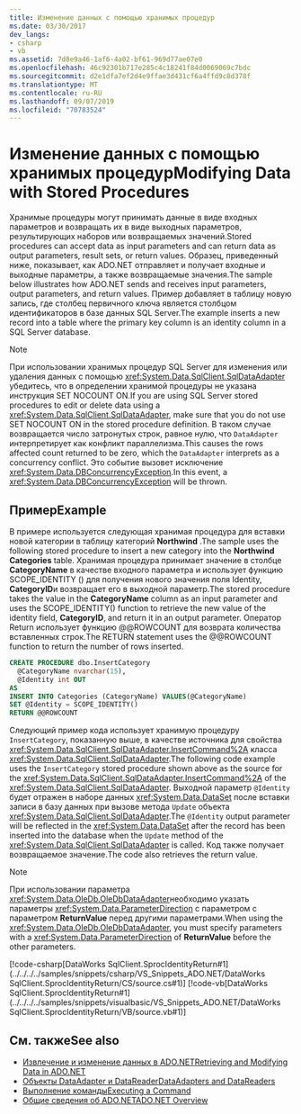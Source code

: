```yaml
---
title: Изменение данных с помощью хранимых процедур
ms.date: 03/30/2017
dev_langs:
- csharp
- vb
ms.assetid: 7d8e9a46-1af6-4a02-bf61-969d77ae07e0
ms.openlocfilehash: 46c92301b717e285c4c18241f84d0069069c7bdc
ms.sourcegitcommit: d2e1dfa7ef2d4e9ffae3d431cf6a4ffd9c8d378f
ms.translationtype: MT
ms.contentlocale: ru-RU
ms.lasthandoff: 09/07/2019
ms.locfileid: "70783524"
---
```

# <a name="modifying-data-with-stored-procedures"></a><span data-ttu-id="a2d78-102">Изменение данных с помощью хранимых процедур</span><span class="sxs-lookup"><span data-stu-id="a2d78-102">Modifying Data with Stored Procedures</span></span>
<span data-ttu-id="a2d78-103">Хранимые процедуры могут принимать данные в виде входных параметров и возвращать их в виде выходных параметров, результирующих наборов или возвращаемых значений.</span><span class="sxs-lookup"><span data-stu-id="a2d78-103">Stored procedures can accept data as input parameters and can return data as output parameters, result sets, or return values.</span></span> <span data-ttu-id="a2d78-104">Образец, приведенный ниже, показывает, как ADO.NET отправляет и получает входные и выходные параметры, а также возвращаемые значения.</span><span class="sxs-lookup"><span data-stu-id="a2d78-104">The sample below illustrates how ADO.NET sends and receives input parameters, output parameters, and return values.</span></span> <span data-ttu-id="a2d78-105">Пример добавляет в таблицу новую запись, где столбец первичного ключа является столбцом идентификаторов в базе данных SQL Server.</span><span class="sxs-lookup"><span data-stu-id="a2d78-105">The example inserts a new record into a table where the primary key column is an identity column in a SQL Server database.</span></span>  
  
> [!NOTE]
> <span data-ttu-id="a2d78-106">При использовании хранимых процедур SQL Server для изменения или удаления данных с помощью <xref:System.Data.SqlClient.SqlDataAdapter> убедитесь, что в определении хранимой процедуры не указана инструкция SET NOCOUNT ON.</span><span class="sxs-lookup"><span data-stu-id="a2d78-106">If you are using SQL Server stored procedures to edit or delete data using a <xref:System.Data.SqlClient.SqlDataAdapter>, make sure that you do not use SET NOCOUNT ON in the stored procedure definition.</span></span> <span data-ttu-id="a2d78-107">В таком случае возвращается число затронутых строк, равное нулю, что `DataAdapter` интерпретирует как конфликт параллелизма.</span><span class="sxs-lookup"><span data-stu-id="a2d78-107">This causes the rows affected count returned to be zero, which the `DataAdapter` interprets as a concurrency conflict.</span></span> <span data-ttu-id="a2d78-108">Это событие вызовет исключение <xref:System.Data.DBConcurrencyException>.</span><span class="sxs-lookup"><span data-stu-id="a2d78-108">In this event, a <xref:System.Data.DBConcurrencyException> will be thrown.</span></span>  
  
## <a name="example"></a><span data-ttu-id="a2d78-109">Пример</span><span class="sxs-lookup"><span data-stu-id="a2d78-109">Example</span></span>  
 <span data-ttu-id="a2d78-110">В примере используется следующая хранимая процедура для вставки новой категории в таблицу категорий **Northwind** .</span><span class="sxs-lookup"><span data-stu-id="a2d78-110">The sample uses the following stored procedure to insert a new category into the **Northwind** **Categories** table.</span></span> <span data-ttu-id="a2d78-111">Хранимая процедура принимает значение в столбце **CategoryName** в качестве входного параметра и использует функцию SCOPE_IDENTITY () для получения нового значения поля Identity, **CategoryID**и возвращает его в выходной параметр.</span><span class="sxs-lookup"><span data-stu-id="a2d78-111">The stored procedure takes the value in the **CategoryName** column as an input parameter and uses the SCOPE_IDENTITY() function to retrieve the new value of the identity field, **CategoryID**, and return it in an output parameter.</span></span> <span data-ttu-id="a2d78-112">Оператор Return использует функцию @@ROWCOUNT для возврата количества вставленных строк.</span><span class="sxs-lookup"><span data-stu-id="a2d78-112">The RETURN statement uses the @@ROWCOUNT function to return the number of rows inserted.</span></span>  
  
```sql
CREATE PROCEDURE dbo.InsertCategory  
  @CategoryName nvarchar(15),  
  @Identity int OUT  
AS  
INSERT INTO Categories (CategoryName) VALUES(@CategoryName)  
SET @Identity = SCOPE_IDENTITY()  
RETURN @@ROWCOUNT  
```  
  
 <span data-ttu-id="a2d78-113">Следующий пример кода использует хранимую процедуру `InsertCategory`, показанную выше, в качестве источника для свойства <xref:System.Data.SqlClient.SqlDataAdapter.InsertCommand%2A> класса <xref:System.Data.SqlClient.SqlDataAdapter>.</span><span class="sxs-lookup"><span data-stu-id="a2d78-113">The following code example uses the `InsertCategory` stored procedure shown above as the source for the <xref:System.Data.SqlClient.SqlDataAdapter.InsertCommand%2A> of the <xref:System.Data.SqlClient.SqlDataAdapter>.</span></span> <span data-ttu-id="a2d78-114">Выходной параметр `@Identity` будет отражен в наборе данных <xref:System.Data.DataSet> после вставки записи в базу данных при вызове метода `Update` объекта <xref:System.Data.SqlClient.SqlDataAdapter>.</span><span class="sxs-lookup"><span data-stu-id="a2d78-114">The `@Identity` output parameter will be reflected in the <xref:System.Data.DataSet> after the record has been inserted into the database when the `Update` method of the <xref:System.Data.SqlClient.SqlDataAdapter> is called.</span></span> <span data-ttu-id="a2d78-115">Код также получает возвращаемое значение.</span><span class="sxs-lookup"><span data-stu-id="a2d78-115">The code also retrieves the return value.</span></span>  
  
> [!NOTE]
> <span data-ttu-id="a2d78-116">При использовании параметра <xref:System.Data.OleDb.OleDbDataAdapter>необходимо указать параметры <xref:System.Data.ParameterDirection> с параметром с параметром **ReturnValue** перед другими параметрами.</span><span class="sxs-lookup"><span data-stu-id="a2d78-116">When using the <xref:System.Data.OleDb.OleDbDataAdapter>, you must specify parameters with a <xref:System.Data.ParameterDirection> of **ReturnValue** before the other parameters.</span></span>  
  
 [!code-csharp[DataWorks SqlClient.SprocIdentityReturn#1](../../../../samples/snippets/csharp/VS_Snippets_ADO.NET/DataWorks SqlClient.SprocIdentityReturn/CS/source.cs#1)]
 [!code-vb[DataWorks SqlClient.SprocIdentityReturn#1](../../../../samples/snippets/visualbasic/VS_Snippets_ADO.NET/DataWorks SqlClient.SprocIdentityReturn/VB/source.vb#1)]  
  
## <a name="see-also"></a><span data-ttu-id="a2d78-117">См. также</span><span class="sxs-lookup"><span data-stu-id="a2d78-117">See also</span></span>

- [<span data-ttu-id="a2d78-118">Извлечение и изменение данных в ADO.NET</span><span class="sxs-lookup"><span data-stu-id="a2d78-118">Retrieving and Modifying Data in ADO.NET</span></span>](retrieving-and-modifying-data.md)
- [<span data-ttu-id="a2d78-119">Объекты DataAdapter и DataReader</span><span class="sxs-lookup"><span data-stu-id="a2d78-119">DataAdapters and DataReaders</span></span>](dataadapters-and-datareaders.md)
- [<span data-ttu-id="a2d78-120">Выполнение команды</span><span class="sxs-lookup"><span data-stu-id="a2d78-120">Executing a Command</span></span>](executing-a-command.md)
- [<span data-ttu-id="a2d78-121">Общие сведения об ADO.NET</span><span class="sxs-lookup"><span data-stu-id="a2d78-121">ADO.NET Overview</span></span>](ado-net-overview.md)
